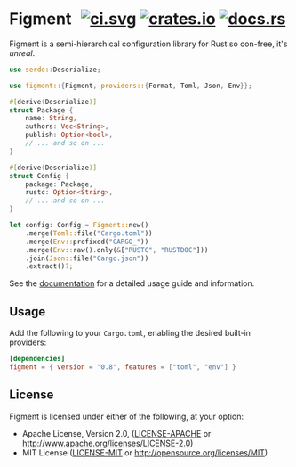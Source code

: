 # Figment &thinsp; [![ci.svg]][ci] [![crates.io]][crate] [![docs.rs]][docs]

[crates.io]: https://img.shields.io/crates/v/figment.svg
[crate]: https://crates.io/crates/figment
[docs.rs]: https://docs.rs/figment/badge.svg
[docs]: https://docs.rs/figment
[ci.svg]: https://github.com/SergioBenitez/Figment/workflows/CI/badge.svg
[ci]: https://github.com/SergioBenitez/Figment/actions

Figment is a semi-hierarchical configuration library for Rust so con-free, it's
_unreal_.

```rust
use serde::Deserialize;

use figment::{Figment, providers::{Format, Toml, Json, Env}};

#[derive(Deserialize)]
struct Package {
    name: String,
    authors: Vec<String>,
    publish: Option<bool>,
    // ... and so on ...
}

#[derive(Deserialize)]
struct Config {
    package: Package,
    rustc: Option<String>,
    // ... and so on ...
}

let config: Config = Figment::new()
    .merge(Toml::file("Cargo.toml"))
    .merge(Env::prefixed("CARGO_"))
    .merge(Env::raw().only(&["RUSTC", "RUSTDOC"]))
    .join(Json::file("Cargo.json"))
    .extract()?;
```

See the [documentation](https://docs.rs/figment) for a detailed usage guide and
information.

## Usage

Add the following to your `Cargo.toml`, enabling the desired built-in providers:

```toml
[dependencies]
figment = { version = "0.8", features = ["toml", "env"] }
```

## License

Figment is licensed under either of the following, at your option:

 * Apache License, Version 2.0, ([LICENSE-APACHE](LICENSE-APACHE) or http://www.apache.org/licenses/LICENSE-2.0)
 * MIT License ([LICENSE-MIT](LICENSE-MIT) or http://opensource.org/licenses/MIT)
